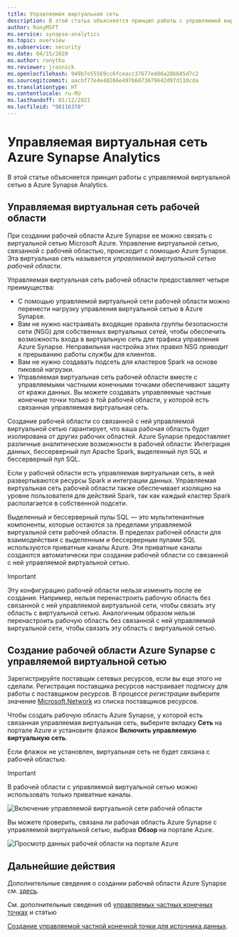 ```yaml
---
title: Управляемая виртуальная сеть
description: В этой статье объясняется принцип работы с управляемой виртуальной сетью в Azure Synapse Analytics.
author: RonyMSFT
ms.service: synapse-analytics
ms.topic: overview
ms.subservice: security
ms.date: 04/15/2020
ms.author: ronytho
ms.reviewer: jrasnick
ms.openlocfilehash: 949b7e55569cc6fceacc37677ed06a28bb85d7c2
ms.sourcegitcommit: aacbf77e4e40266e497b6073679642d97d110cda
ms.translationtype: HT
ms.contentlocale: ru-RU
ms.lasthandoff: 01/12/2021
ms.locfileid: "98116370"
---
```

# <a name="azure-synapse-analytics-managed-virtual-network"></a>Управляемая виртуальная сеть Azure Synapse Analytics

В этой статье объясняется принцип работы с управляемой виртуальной сетью в Azure Synapse Analytics.

## <a name="managed-workspace-virtual-network"></a>Управляемая виртуальная сеть рабочей области

При создании рабочей области Azure Synapse ее можно связать с виртуальной сетью Microsoft Azure. Управление виртуальной сетью, связанной с рабочей областью, происходит с помощью Azure Synapse. Эта виртуальная сеть называется *управляемой виртуальной сетью рабочей области*.

Управляемая виртуальная сеть рабочей области предоставляет четыре преимущества:

- С помощью управляемой виртуальной сети рабочей области можно перенести нагрузку управления виртуальной сетью в Azure Synapse.
- Вам не нужно настраивать входящие правила группы безопасности сети (NSG) для собственных виртуальных сетей, чтобы обеспечить возможность входа в виртуальную сеть для трафика управления Azure Synapse. Неправильная настройка этих правил NSG приводит к прерыванию работы службы для клиентов.
- Вам не нужно создавать подсеть для кластеров Spark на основе пиковой нагрузки.
- Управляемая виртуальная сеть рабочей области вместе с управляемыми частными конечными точками обеспечивают защиту от кражи данных. Вы можете создавать управляемые частные конечные точки только в той рабочей области, у которой есть связанная управляемая виртуальная сеть.

Создание рабочей области со связанной с ней управляемой виртуальной сетью гарантирует, что ваша рабочая область будет изолирована от других рабочих областей. Azure Synapse предоставляет различные аналитические возможности в рабочей области: Интеграция данных, бессерверный пул Apache Spark, выделенный пул SQL и бессерверный пул SQL.

Если у рабочей области есть управляемая виртуальная сеть, в ней развертываются ресурсы Spark и интеграции данных. Управляемая виртуальная сеть рабочей области также обеспечивает изоляцию на уровне пользователя для действий Spark, так как каждый кластер Spark располагается в собственной подсети.

Выделенный и бессерверный пулы SQL — это мультитенантные компоненты, которые остаются за пределами управляемой виртуальной сети рабочей области. В пределах рабочей области для взаимодействия с выделенным и бессерверным пулами SQL используются приватные каналы Azure. Эти приватные каналы создаются автоматически при создании рабочей области со связанной с ней управляемой виртуальной сетью.

>[!IMPORTANT]
>Эту конфигурацию рабочей области нельзя изменить после ее создания. Например, нельзя перенастроить рабочую область без связанной с ней управляемой виртуальной сети, чтобы связать эту область с виртуальной сетью. Аналогичным образом нельзя перенастроить рабочую область без связанной с ней управляемой виртуальной сети, чтобы связать эту область с виртуальной сетью.

## <a name="create-an-azure-synapse-workspace-with-a-managed-workspace-virtual-network"></a>Создание рабочей области Azure Synapse с управляемой виртуальной сетью

Зарегистрируйте поставщик сетевых ресурсов, если вы еще этого не сделали. Регистрация поставщика ресурсов настраивает подписку для работы с поставщиком ресурсов. В процессе *регистрации* выберите значение [Microsoft.Network](../../azure-resource-manager/management/resource-providers-and-types.md) из списка поставщиков ресурсов.

Чтобы создать рабочую область Azure Synapse, у которой есть связанная управляемая виртуальная сеть, выберите вкладку **Сеть** на портале Azure и установите флажок **Включить управляемую виртуальную сеть**.

Если флажок не установлен, виртуальная сеть не будет связана с рабочей областью.

>[!IMPORTANT]
>В рабочей области с управляемой виртуальной сетью можно использовать только приватные каналы.

![Включение управляемой виртуальной сети рабочей области](./media/synapse-workspace-managed-vnet/enable-managed-vnet-1.png)


Вы можете проверить, связана ли рабочая область Azure Synapse с управляемой виртуальной сетью, выбрав **Обзор** на портале Azure.

![Просмотр данных рабочей области на портале Azure](./media/synapse-workspace-managed-vnet/enable-managed-vnet-2.png)

## <a name="next-steps"></a>Дальнейшие действия

Дополнительные сведения о создании рабочей области Azure Synapse см. [здесь](../quickstart-create-workspace.md).

См. дополнительные сведения об [управляемых частных конечных точках](./synapse-workspace-managed-private-endpoints.md) и статью

[Создание управляемой частной конечной точки для источника данных](./how-to-create-managed-private-endpoints.md).